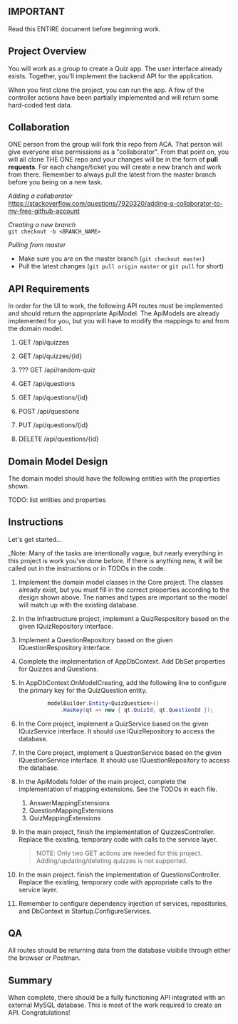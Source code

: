 ﻿## IMPORTANT

Read this ENTIRE document before beginning work.

## Project Overview

You will work as a group to create a Quiz app. The user interface already exists. Together, 
you'll implement the backend API for the application.

When you first clone the project, you can run the app. A few of the controller actions have been partially 
implemented and will return some hard-coded test data.

## Collaboration

ONE person from the group will fork this repo from ACA. That person will give everyone else permissions as a "collaborator". From that point on, you will all clone THE ONE repo and your changes will be in the form of __pull requests__. For each change/ticket you will create a new branch and work from there. Remember to always pull the latest from the master branch before you being on a new task.

_Adding a collaborator_
<br />
https://stackoverflow.com/questions/7920320/adding-a-collaborator-to-my-free-github-account

_Creating a new branch_
<br />
`git checkout -b <BRANCH_NAME>`

_Pulling from master_
* Make sure you are on the master branch (`git checkout master`)
* Pull the latest changes (`git pull origin master` or `git pull` for short)


## API Requirements

In order for the UI to work, the following API routes must be implemented and should return the appropriate ApiModel. The 
ApiModels are already implemented for you, but you will have to modify the mappings to and from the domain model.

1. GET /api/quizzes
1. GET /api/quizzes/{id}
1. ??? GET /api/random-quiz

1. GET /api/questions
1. GET /api/questions/{id}
1. POST /api/questions
1. PUT /api/questions/{id}
1. DELETE /api/questions/{id}

## Domain Model Design

The domain model should have the following entities with the properties shown.

TODO: list entities and properties

## Instructions

Let's get started...

_Note: Many of the tasks are intentionally vague, but nearly everything in this project is work you've done before. If
there is anything new, it will be called out in the instructions or in TODOs in the code.

1. Implement the domain model classes in the Core project. The classes already exist, but you must fill in the correct properties according to the design shown above. Tne names and types are important so the model will match up with the existing database.

1. In the Infrastructure project, implement a QuizRespository based on the given IQuizRepository interface.
1. Implement a QuestionRepository based on the given IQuestionRespository interface.
1. Complete the implementation of AppDbContext.  Add DbSet properties for Quizzes and Questions.
1. In AppDbContext.OnModelCreating, add the following line to configure the primary key for the QuizQuestion entity.
   ```csharp
            modelBuilder.Entity<QuizQuestion>()
                .HasKey(qt => new { qt.QuizId, qt.QuestionId });
   ```

1. In the Core project, implement a QuizService based on the given IQuizService interface. It should use IQuizRepository to access the database.
1. In the Core project, implement a QuestionService based on the given IQuestionService interface. It should use IQuestionRepository to access the database.

1. In the ApiModels folder of the main project, complete the implementation of mapping extensions. See the TODOs in each file.
   1. AnswerMappingExtensions
   1. QuestionMappingExtensions
   1. QuizMappingExtensions
1. In the main project, finish the implementation of QuizzesController. Replace the existing, temporary code with calls to the service layer.
   > NOTE: Only two GET actions are needed for this project. Adding/updating/deleting quizzes is not supported.
1. In the main project. finish the implementation of QuestionsController. Replace the existing, temporary code with appropriate calls to the service layer.

1. Remember to configure dependency injection of services, repositories, and DbContext in Startup.ConfigureServices.



## QA

All routes should be returning data from the database visibile through either the browser or Postman. 


## Summary

When complete, there should be a fully functioning API integrated with an external MySQL database. This is most of the work required to create an API. Congratulations!
